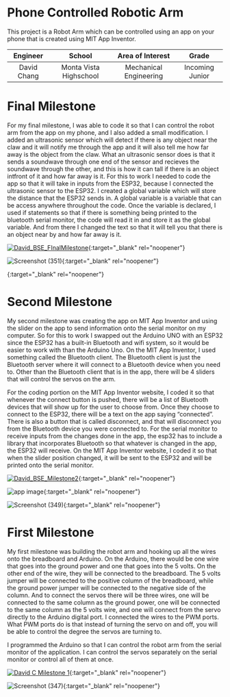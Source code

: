 # Phone Controlled Robotic Arm
This project is a Robot Arm which can be controlled using an app on your phone that is created using MIT App Inventor. 

| **Engineer** | **School** | **Area of Interest** | **Grade** |
|:--:|:--:|:--:|:--:|
| David Chang | Monta Vista Highschool | Mechanical Engineering | Incoming Junior

  
# Final Milestone

For my final milestone, I was able to code it so that I can control the robot arm from the app on my phone, and I also added a small modification. I added an ultrasonic sensor which will detect if there is any object near the claw and it will notify me through the app and it will also tell me how far away is the object from the claw. What an ultrasonic sensor does is that it sends a soundwave through one end of the sensor and recieves the soundwave through the other, and this is how it can tall if there is an object intfront of it and how far away is it. For this to work I needed to code the app so that it will take in inputs from the ESP32, because I connected the ultrasonic sensor to the ESP32. I created a global variable which will store the distance that the ESP32 sends in. A global variable is a variable that can be access anywhere throughout the code. Once the variable is declared, I used if statements so that if there is something being printed to the bluetooth serial monitor, the code will read it in and store it as the global variable. And from there I changed the text so that it will tell you that there is an object near by and how far away is it.

[![David_BSE_FInalMilestone](https://res.cloudinary.com/marcomontalbano/image/upload/v1625253083/video_to_markdown/images/youtube--1HX2IhXp70c-c05b58ac6eb4c4700831b2b3070cd403.jpg)](https://www.youtube.com/watch?v=1HX2IhXp70c "David_BSE_FInalMilestone"){:target="_blank" rel="noopener"}

![Screenshot (351)](https://user-images.githubusercontent.com/86091730/124228596-42408500-dac1-11eb-87cc-6cc4184afb84.png){:target="_blank" rel="noopener"}

{:target="_blank" rel="noopener"}

# Second Milestone

My second milestone was creating the app on MIT App Inventor and using the slider on the app to send information onto the serial monitor on my computer.  So for this to work I swapped out the Arduino UNO with an ESP32 since the ESP32 has a built-in Bluetooth and wifi system, so it would be easier to work with than the Arduino Uno. On the MIT App Inventor, I used something called the Bluetooth client. The Bluetooth client is just the Bluetooth server where it will connect to a Bluetooth device when you need to. Other than the Bluetooth client that is in the app, there will be 4 sliders that will control the servos on the arm. 

For the coding portion on the MIT App Inventor website, I coded it so that whenever the connect button is pushed, there will be a list of Bluetooth devices that will show up for the user to choose from. Once they choose to connect to the ESP32, there will be a text on the app saying “connected”. There is also a button that is called disconnect, and that will disconnect you from the Bluetooth device you were connected to. For the serial monitor to receive inputs from the changes done in the app, the esp32 has to include a library that incorporates Bluetooth so that whatever is changed in the app, the ESP32 will receive. On the MIT App Inventor website, I coded it so that when the slider position changed, it will be sent to the ESP32 and will be printed onto the serial monitor.


[![David_BSE_Milestone2](https://res.cloudinary.com/marcomontalbano/image/upload/v1624650147/video_to_markdown/images/youtube--tUri4dxDE9c-c05b58ac6eb4c4700831b2b3070cd403.jpg)](https://www.youtube.com/watch?v=tUri4dxDE9c "David_BSE_Milestone2"){:target="_blank" rel="noopener"}

![app image](https://user-images.githubusercontent.com/86091730/124228785-8c296b00-dac1-11eb-81bd-b7ad167bda28.png){:target="_blank" rel="noopener"}

![Screenshot (349)](https://user-images.githubusercontent.com/86091730/123485932-f91f9b00-d5bf-11eb-8547-b542401377aa.png){:target="_blank" rel="noopener"}

# First Milestone

My first milestone was building the robot arm and hooking up all the wires onto the breadboard and Arduino. On the Arduino, there would be one wire that goes into the ground power and one that goes into the 5 volts. On the other end of the wire, they will be connected to the breadboard. The 5 volts jumper will be connected to the positive column of the breadboard, while the ground power jumper will be connected to the negative side of the column. And to connect the servos there will be three wires, one will be connected to the same column as the ground power, one will be connected to the same column as the 5 volts wire, and one will connect from the servo directly to the Arduino digital port. I connected the wires to the PWM ports. What PWM ports do is that instead of turning the servo on and off, you will be able to control the degree the servos are turning to. 

I programmed the Arduino so that I can control the robot arm from the serial monitor of the application. I can control the servos separately on the serial monitor or control all of them at once.

[![David C Milestone 1](https://res.cloudinary.com/marcomontalbano/image/upload/v1624425325/video_to_markdown/images/youtube--ndd1jRbl1JI-c05b58ac6eb4c4700831b2b3070cd403.jpg)](https://www.youtube.com/watch?v=ndd1jRbl1JI "David C Milestone 1"){:target="_blank" rel="noopener"}

![Screenshot (347)](https://user-images.githubusercontent.com/86091730/123485823-bf4e9480-d5bf-11eb-9392-426ffbe2dc1e.png){:target="_blank" rel="noopener"}
